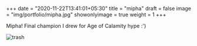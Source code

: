 +++
date = "2020-11-22T13:41:01+05:30"
title = "mipha"
draft = false
image = "img/portfolio/mipha.jpg"
showonlyimage = true
weight = 1
+++

Mipha! Final champion I drew for Age of Calamity hype :')

![trash](/img/portfolio/urbosa.jpg)
